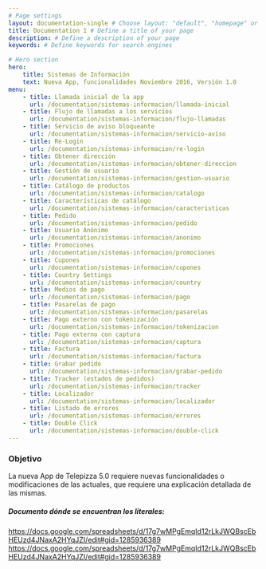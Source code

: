 ```yaml
---
# Page settings
layout: documentation-single # Choose layout: "default", "homepage" or "documentation-archive"
title: Documentation 1 # Define a title of your page
description: # Define a description of your page
keywords: # Define keywords for search engines

# Hero section
hero:
    title: Sistemas de Información
    text: Nueva App, funcionalidades Noviembre 2016, Versión 1.0
menu:
    - title: Llamada inicial de la app
      url: /documentation/sistemas-informacion/llamada-inicial
    - title: Flujo de llamadas a los servicios 
      url: /documentation/sistemas-informacion/flujo-llamadas
    - title: Servicio de aviso bloqueante
      url: /documentation/sistemas-informacion/servicio-aviso
    - title: Re-Login
      url: /documentation/sistemas-informacion/re-login
    - title: Obtener dirección
      url: /documentation/sistemas-informacion/obtener-direccion
    - title: Gestión de usuario
      url: /documentation/sistemas-informacion/gestion-usuario
    - title: Catálogo de productos
      url: /documentation/sistemas-informacion/catalogo
    - title: Características de catálogo
      url: /documentation/sistemas-informacion/caracteristicas
    - title: Pedido
      url: /documentation/sistemas-informacion/pedido
    - title: Usuario Anónimo
      url: /documentation/sistemas-informacion/anonimo
    - title: Promociones
      url: /documentation/sistemas-informacion/promociones
    - title: Cupones
      url: /documentation/sistemas-informacion/cupones
    - title: Country Settings
      url: /documentation/sistemas-informacion/country
    - title: Medios de pago
      url: /documentation/sistemas-informacion/pago
    - title: Pasarelas de pago
      url: /documentation/sistemas-informacion/pasarelas
    - title: Pago externo con tokenización
      url: /documentation/sistemas-informacion/tokenizacion
    - title: Pago externo con captura
      url: /documentation/sistemas-informacion/captura
    - title: Factura
      url: /documentation/sistemas-informacion/factura
    - title: Grabar pedido
      url: /documentation/sistemas-informacion/grabar-pedido
    - title: Tracker (estados de pedidos)
      url: /documentation/sistemas-informacion/tracker
    - title: Localizador
      url: /documentation/sistemas-informacion/localizador
    - title: Listado de errores
      url: /documentation/sistemas-informacion/errores
    - title: Double Click
      url: /documentation/sistemas-informacion/double-click
---
```


### Objetivo
La nueva App de Telepizza 5.0 requiere nuevas funcionalidades o modificaciones de las actuales, que requiere una explicación detallada de las mismas.

##### Documento dónde se encuentran los literales: 
https://docs.google.com/spreadsheets/d/17g7wMPgEmqId12rLkJWQBscEbHEUzd4JNaxA2HYqJZI/edit#gid=1285936389
https://docs.google.com/spreadsheets/d/17g7wMPgEmqId12rLkJWQBscEbHEUzd4JNaxA2HYqJZI/edit#gid=1285936389 



